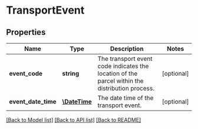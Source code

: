 # TransportEvent

## Properties
Name | Type | Description | Notes
------------ | ------------- | ------------- | -------------
**event_code** | **string** | The transport event code indicates the location of the parcel within the distribution process. | [optional] 
**event_date_time** | [**\DateTime**](\DateTime.md) | The date time of the transport event. | [optional] 

[[Back to Model list]](../README.md#documentation-for-models) [[Back to API list]](../README.md#documentation-for-api-endpoints) [[Back to README]](../README.md)


